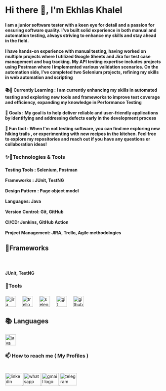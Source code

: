 <h1 align="left">Hi there 👋, I'm Ekhlas Khalel</h1>

###

<h4 align="left">I am a junior software tester with a keen eye for detail and a passion for ensuring software quality. I’ve built solid experience in both manual and automation testing, always striving to enhance my skills and stay ahead in the field.<br><br>I have hands-on experience with manual testing, having worked on multiple projects where I utilized Google Sheets and Jira for test case management and bug tracking. My API testing expertise includes projects using Postman where I implemented various validation scenarios. On the automation side, I’ve completed two Selenium projects, refining my skills in web automation and scripting</h4>

###

<h4 align="left">📚🌱 Currently Learning : I am currently enhancing my skills in automated testing and exploring new tools and frameworks to improve test coverage and efficiency, expanding my knowledge in Performance Testing<br><br>🎯 Goals : My goal is to help deliver reliable and user-friendly applications by identifying and addressing defects early in the development process<br><br>🎲 Fun fact : When I'm not testing software, you can find me exploring new hiking trails , or experimenting with new recipes in the kitchen. Feel free to explore my repositories and reach out if you have any questions or collaboration ideas!</h4>

###

<h3 align="left">✨🔧Technologies & Tools</h3>

###

<h4 align="left">Testing Tools : Selenium, Postman<br><br>Frameworks : JUnit, TestNG<br><br>Design Pattern : Page object model <br><br>Languages: Java <br><br>Version Control: Git, GitHub<br><br>CI/CD: Jenkins, GitHub Action<br><br>Project Management: JIRA, Trello, Agile methodologies</h4>

###

<h2 align="left">🎯Frameworks</h2>

###

<br clear="both">

<h4 align="left">JUnit, TestNG</h4>

###

<h3 align="left">🎯Tools</h3>

###

<div align="left">
  <img src="https://cdn.jsdelivr.net/gh/devicons/devicon/icons/jira/jira-original.svg" height="35" alt="jira logo"  />
  <img width="12" />
  <img src="https://cdn.jsdelivr.net/gh/devicons/devicon/icons/trello/trello-plain.svg" height="35" alt="trello logo"  />
  <img width="12" />
  <img src="https://cdn.jsdelivr.net/gh/devicons/devicon/icons/selenium/selenium-original.svg" height="35" alt="selenium logo"  />
  <img width="12" />
  <img src="https://cdn.jsdelivr.net/gh/devicons/devicon/icons/git/git-original.svg" height="35" alt="git logo"  />
  <img width="12" />
  <img src="https://cdn.jsdelivr.net/gh/devicons/devicon/icons/github/github-original.svg" height="35" alt="github logo"  />
</div>

###

<h2 align="left">📚 Languages</h2>

###

<div align="left">
  <img src="https://cdn.jsdelivr.net/gh/devicons/devicon/icons/java/java-original.svg" height="35" alt="java logo"  />
</div>

###

<h3 align="left">📫 How to reach me ( My Profiles )</h3>

###

<br clear="both">

<div align="left">
  <a href="https://www.linkedin.com/in/ekhlas-khalel/?utm_source=share&utm_campaign=share_via&utm_content=profile&utm_medium=android_app" target="_blank">
    <img src="https://raw.githubusercontent.com/maurodesouza/profile-readme-generator/master/src/assets/icons/social/linkedin/default.svg" width="55" height="40" alt="linkedin logo"  />
  </a>
  <a href="01094878967" target="_blank">
    <img src="https://raw.githubusercontent.com/maurodesouza/profile-readme-generator/master/src/assets/icons/social/whatsapp/default.svg" width="55" height="40" alt="whatsapp logo"  />
  </a>
  <a href="ekhlaskhalel2@gmail.com" target="_blank">
    <img src="https://raw.githubusercontent.com/maurodesouza/profile-readme-generator/master/src/assets/icons/social/gmail/default.svg" width="55" height="40" alt="gmail logo"  />
  </a>
  <a href="01094878967" target="_blank">
    <img src="https://raw.githubusercontent.com/maurodesouza/profile-readme-generator/master/src/assets/icons/social/telegram/default.svg" width="55" height="40" alt="telegram logo"  />
  </a>
</div>

###
